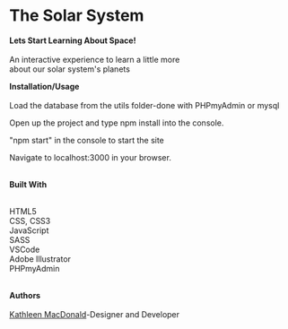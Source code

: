 # The Solar System

**Lets Start Learning About Space!**<br><br>
An interactive experience to learn a little more<br>
about our solar system's planets<br>

**Installation/Usage**<br><br>
Load the database from the utils folder-done with PHPmyAdmin or mysql <br>
 
Open up the project and type npm install into the console.<br>
 
"npm start" in the console to start the site<br>

Navigate to localhost:3000 in your browser. <br><br>




**Built With**<br><br>

HTML5<br>
CSS, CSS3<br> 
JavaScript<br>
SASS<br>
VSCode<br>
Adobe Illustrator<br>
PHPmyAdmin<br><br>





**Authors**<br><br>
[Kathleen MacDonald](https://github.com/kmacdonald80262)-Designer and Developer